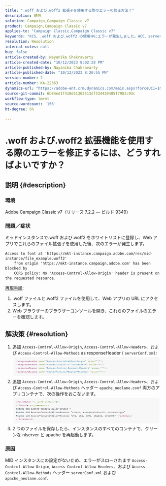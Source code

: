 ```yaml
---
title: ".woff および.woff2 拡張子を使用する際のエラーの修正方法？"
description: 説明
solution: Campaign,Campaign Classic v7
product: Campaign,Campaign Classic v7
applies-to: "Campaign Classic,Campaign Classic v7"
keywords: "KCS、.woff および.woff2 の使用中にエラーが発生しました。ACC、serverConf.xml および Apache で設定が見つかりません"
resolution: Resolution
internal-notes: null
bug: false
article-created-by: Nayanika Chakravarty
article-created-date: "10/12/2023 8:02:28 PM"
article-published-by: Nayanika Chakravarty
article-published-date: "10/12/2023 8:20:55 PM"
version-number: 2
article-number: KA-22363
dynamics-url: "https://adobe-ent.crm.dynamics.com/main.aspx?forceUCI=1&pagetype=entityrecord&etn=knowledgearticle&id=03313b44-3a69-ee11-9ae7-6045bd0065b6"
source-git-commit: 6b84ed1f418d51363513df334430485f7982c93c
workflow-type: tm+mt
source-wordcount: '156'
ht-degree: 6%

---
```


# .woff および.woff2 拡張機能を使用する際のエラーを修正するには、どうすればよいですか？

## 説明 {#description}


### 環境

Adobe Campaign Classic v7（リリース 7.2.2 — ビルド 9349）

### 問題／症状

ミッドインスタンスで.woff および.woff2 をホワイトリストに登録し、Web アプリでこれらのファイル拡張子を使用した後、次のエラーが発生します。


```
Access to font at 'https://mkt-instance.campaign.adobe.com/res/mid-instance/file_example.woff2'
    from origin 'https://mkt-instance.campaign.adobe.com' has been blocked by 
    CORS policy: No 'Access-Control-Allow-Origin' header is present on the requested resource.
```


<u>再現手順</u>:

1. .woff ファイルと.woff2 ファイルを使用して、Web アプリの URL にアクセスします。
2. Web ブラウザーのブラウザーコンソールを開き、これらのファイルのエラーを確認します。



## 解決策 {#resolution}


1. 追加 `Access-Control-Allow-Origin`, `Access-Control-Allow-Headers`、および `Access-Control-Allow-Methods` as responseHeader ( `serverConf.xml`:    ![](assets/02ae0a1c-2515-ee11-8f6e-6045bd0067ea.png)
2. 追加 `Access-Control-Allow-Origin`, `Access-Control-Allow-Headers`、および `Access-Control-Allow-Methods` ヘッダー `apache_neolane.conf` 両方のアプリコンテナで、次の操作をおこないます。    ![](assets/f7215128-2515-ee11-8f6e-6045bd0067ea.png)
3. 2 つのファイルを保存したら、インスタンスのすべてのコンテナで、クリーンな nlserver と apache を再起動します。


### 原因

MID インスタンスにの設定がないため、エラーがスローされます `Access-Control-Allow-Origin`, `Access-Control-Allow-Headers`、および `Access-Control-Allow-Methods` ヘッダー `serverConf.xml` および `apache_neolane.conf`.
